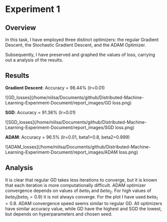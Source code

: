 # Experiment 1

## Overview

In this task, I have employed three distinct optimizers: the regular Gradient Descent, the Stochastic Gradient Descent, and the ADAM Optimizer. 

Subsequently, I have preserved and graphed the values of loss, carrying out a analysis of the results.

## Results

**Gradient Descent**: Accuracy = 98.44% (lr=0.01) 

![GD_losses](/home/niilsa/Documents/github/Distributed-Machine-Learning-Experiment-Document/report_images/GD loss.png)

**SGD**: Accuracy = 91.36% (lr=0.01) 

![SGD_losses](/home/niilsa/Documents/github/Distributed-Machine-Learning-Experiment-Document/report_images/SGD loss.png)

**ADAM**: Accuracy = 96.5% (lr=0.01, beta1=0.8, beta2=0.999)

![ADAM_losses](/home/niilsa/Documents/github/Distributed-Machine-Learning-Experiment-Document/report_images/ADAM loss.png)

## Analysis

It is clear that regular GD takes less iterations to converge, but it is known that each iteration is more computationally difficult. ADAM optimizer convergence depends on values of $beta_{1}$ and $beta_2$. For high values of $beta_1 (beta_1 = 0.9)$ it is not always converge. For the plot I have used $beta_1 = 0.8$. ADAM convergence speed seems similar to regular GD. All optimizers have similar accuracy value, while GD have the highest and SGD the lowest, but depends on hyperparameters and chosen seed.